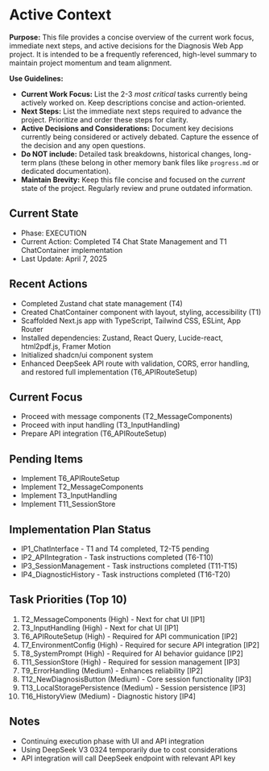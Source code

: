# Active Context

**Purpose:** This file provides a concise overview of the current work focus, immediate next steps, and active decisions for the Diagnosis Web App project. It is intended to be a frequently referenced, high-level summary to maintain project momentum and team alignment.

**Use Guidelines:**
- **Current Work Focus:**  List the 2-3 *most critical* tasks currently being actively worked on. Keep descriptions concise and action-oriented.
- **Next Steps:**  List the immediate next steps required to advance the project. Prioritize and order these steps for clarity.
- **Active Decisions and Considerations:** Document key decisions currently being considered or actively debated. Capture the essence of the decision and any open questions.
- **Do NOT include:** Detailed task breakdowns, historical changes, long-term plans (these belong in other memory bank files like `progress.md` or dedicated documentation).
- **Maintain Brevity:** Keep this file concise and focused on the *current* state of the project. Regularly review and prune outdated information.

## Current State
- Phase: EXECUTION
- Current Action: Completed T4 Chat State Management and T1 ChatContainer implementation
- Last Update: April 7, 2025

## Recent Actions
- Completed Zustand chat state management (T4)
- Created ChatContainer component with layout, styling, accessibility (T1)
- Scaffolded Next.js app with TypeScript, Tailwind CSS, ESLint, App Router
- Installed dependencies: Zustand, React Query, Lucide-react, html2pdf.js, Framer Motion
- Initialized shadcn/ui component system
- Enhanced DeepSeek API route with validation, CORS, error handling, and restored full implementation (T6_APIRouteSetup)

## Current Focus
- Proceed with message components (T2_MessageComponents)
- Proceed with input handling (T3_InputHandling)
- Prepare API integration (T6_APIRouteSetup)

## Pending Items
- Implement T6_APIRouteSetup
- Implement T2_MessageComponents
- Implement T3_InputHandling
- Implement T11_SessionStore

## Implementation Plan Status
- IP1_ChatInterface - T1 and T4 completed, T2-T5 pending
- IP2_APIIntegration - Task instructions completed (T6-T10)
- IP3_SessionManagement - Task instructions completed (T11-T15)
- IP4_DiagnosticHistory - Task instructions completed (T16-T20)

## Task Priorities (Top 10)
1. T2_MessageComponents (High) - Next for chat UI [IP1]
2. T3_InputHandling (High) - Next for chat UI [IP1]
3. T6_APIRouteSetup (High) - Required for API communication [IP2]
4. T7_EnvironmentConfig (High) - Required for secure API integration [IP2]
5. T8_SystemPrompt (High) - Required for AI behavior guidance [IP2]
6. T11_SessionStore (High) - Required for session management [IP3]
7. T9_ErrorHandling (Medium) - Enhances reliability [IP2]
8. T12_NewDiagnosisButton (Medium) - Core session functionality [IP3]
9. T13_LocalStoragePersistence (Medium) - Session persistence [IP3]
10. T16_HistoryView (Medium) - Diagnostic history [IP4]

## Notes
- Continuing execution phase with UI and API integration
- Using DeepSeek V3 0324 temporarily due to cost considerations
- API integration will call DeepSeek endpoint with relevant API key